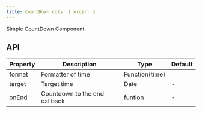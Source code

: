 ```yaml
---
title: CountDown cols: 1 order: 3
---
```


Simple CountDown Component.

## API

| Property | Description | Type | Default |
|----------|------------------------------------------|-------------|-------|
| format | Formatter of time | Function(time) |  |
| target | Target time | Date | - |
| onEnd |  Countdown to the end callback | funtion | -|
